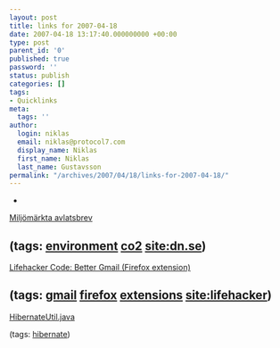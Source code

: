 ```yaml
---
layout: post
title: links for 2007-04-18
date: 2007-04-18 13:17:40.000000000 +00:00
type: post
parent_id: '0'
published: true
password: ''
status: publish
categories: []
tags:
- Quicklinks
meta:
  tags: ''
author:
  login: niklas
  email: niklas@protocol7.com
  display_name: Niklas
  first_name: Niklas
  last_name: Gustavsson
permalink: "/archives/2007/04/18/links-for-2007-04-18/"
---
```

- 
[Miljömärkta avlatsbrev](http://www.dn.se/DNet/jsp/polopoly.jsp?d=1058&a=640063)

(tags: [environment](http://del.icio.us/protocol7/environment) [co2](http://del.icio.us/protocol7/co2) [site:dn.se](http://del.icio.us/protocol7/site:dn.se))
- 
[Lifehacker Code: Better Gmail (Firefox extension)](http://lifehacker.com/software/gmail/lifehacker-code-better-gmail-firefox-extension-251923.php)

(tags: [gmail](http://del.icio.us/protocol7/gmail) [firefox](http://del.icio.us/protocol7/firefox) [extensions](http://del.icio.us/protocol7/extensions) [site:lifehacker](http://del.icio.us/protocol7/site:lifehacker))
- 
[HibernateUtil.java](http://anonsvn.jboss.org/repos/hibernate/trunk/CaveatEmptor/HiA-SE/src/java/org/hibernate/ce/auction/persistence/HibernateUtil.java)

(tags: [hibernate](http://del.icio.us/protocol7/hibernate))
